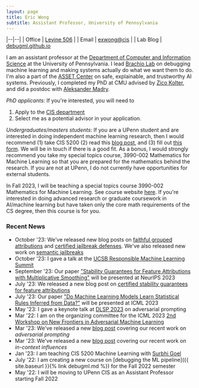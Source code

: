 ```yaml
---
layout: page
title: Eric Wong
subtitle: Assistant Professor, University of Pennsylvania
---
```


|--|--|
| Office | [Levine 506](https://goo.gl/maps/yZmpgFMjUKhGnpXb6) |
| Email | [exwong@cis](mailto:exwong@cis.upenn.edu) |
| Lab Blog | [debugml.github.io](https://debugml.github.io/)

I am an assistant professor at the [Department of Computer and Information Science](https://www.cis.upenn.edu/) at the University of Pennsylvania. I lead [Brachio Lab](https://brachiolab.github.io/) on debugging machine learning and making systems actually do what we want them to do. I'm also a part of the [ASSET Center](https://blog.seas.upenn.edu/penn-engineerings-new-asset-center-will-focus-on-the-safety-explainability-and-trustworthiness-of-ai-systems/) on safe, explainable, and trustworthy AI systems. Previously, I completed my PhD at CMU advised by [Zico Kolter](https://zicokolter.com/), and did a postdoc with [Aleksander Madry](https://people.csail.mit.edu/madry/). 

*PhD applicants*: If you're interested, you will need to 

1. Apply to the [CIS department](https://www.cis.upenn.edu/graduate/program-offerings/doctoral-program/) 
2. Select me as a potential advisor in your application. 

*Undergraduates/masters students*: If you are a UPenn student and are interested in doing independent machine learning research, then I would recommend (1) take CIS 5200 (2) read this [blog post](https://www.alextamkin.com/essays/tips-for-new-researchers), and (3) fill out [this form](https://forms.gle/AXx3JfKCEsLPC6Wx5). We will be in touch if there is a good fit. As a bonus, I would strongly recommend you take my special topics course, 3990-002 Mathematics for Machine Learning so that you are prepared for the mathematics behind the research. If you are not at UPenn, I do not currently have opportunities for external students. 

In Fall 2023, I will be teaching a special topics course 3990-002 Mathematics for Machine Learning. See course website [here](https://www.cis.upenn.edu/~exwong/moml/). If you're interested in doing advanced research or graduate coursework in AI/machine learning but have taken only the core math requirements of the CS degree, then this course is for you. 

### Recent News
+ October '23: We've released new blog posts on [faithful grouped attributions](https://debugml.github.io/sum-of-parts/) and [certified jailbreak defenses](https://debugml.github.io/smooth-llm/). We've also released new work on [semantic jailbreaks](https://jailbreaking-llms.github.io/)
+ October '23: I gave a talk at the [UCSB Responsible Machine Learning Summit](https://ml.ucsb.edu/events/summit/responsible-machine-learning-summit-2023) 
+ September '23: Our paper ["Stability Guarantees for Feature Attributions with Multiplicative Smoothing"](https://arxiv.org/abs/2307.05902) will be presented at NeurIPS 2023
+ July '23: We released a new blog post on [certified stability guarantees for feature attributions](https://debugml.github.io/multiplicative-smoothing/)
+ July '23: Our paper ["Do Machine Learning Models Learn Statistical Rules Inferred from Data?"](https://arxiv.org/abs/2303.01433) will be presented at ICML 2023
+ May '23: I gave a keynote talk at [DLSP 2023](https://dls2023.ieee-security.org/) on adversarial prompting
+ Mar '22: I am on the organizing committee for the ICML 2023 [2nd Workshop on New Frontiers in Adversarial Machine Learning](https://advml-frontier.github.io/)
+ Mar '23: We've released a new [blog post](https://debugml.github.io/adversarial-prompts/) covering our recent work on *adversarial prompting*
+ Mar '23: We've released a new [blog post](https://debugml.github.io/incontext-influences/) covering our recent work on *in-context influences*
+ Jan '23: I am teaching CIS 5200 Machine Learning with [Surbhi Goel](https://www.surbhigoel.com/)
+ July '22: I am creating a new course on [debugging the ML pipeline]({{ site.baseurl }}{% link debugml.md %}) for the Fall 2022 semester 
+ May '22: I will be moving to UPenn CIS as an Assistant Professor starting Fall 2022

<!-- 
+ March '22: I am on the organizing committee for the ICML 2022 [Workshop on New Frontiers in Adversarial Machine Learning](https://advml-frontier.github.io/)
+ March '22: Our paper "Certified Patch Robustness via Smoothed Vision Transformers" was accepted at CVPR 2022
+ January '22: Our paper "Missingness Bias in Model Debugging" was accepted at ICLR 2022 
-->

<!-- + 10/18/21: I will be speaking as a panelist for the [ATVA 2021 Workshop on Security and Reliability of Machine Learning (SRML)](https://sites.google.com/view/srml-atva2021)
+ 10/12/21: I am on the organizing committee for the AAAI 2022 [Workshop on Adversarial Machine Learning and Beyond](https://advml-workshop.github.io/aaai2022/)
+ 5/12/21: Our paper "Leveraging sparse linear layers for debuggable deep networks" was accepted for a long oral presentation at ICML 2021
+ 4/7/21: I am on the organizing committee for the ICML 2021 workshop [A Blessing in Disguise: The Prospects and Perils of Adversarial Machine Learning](https://advml-workshop.github.io/icml2021/)
+ 1/12/21: Our paper "Learning perturbation sets for robust machine learning" was accepted for a poster at ICLR 2021
+ 12/14/20: I am a main organizer for the ICLR 2021 workshop [Robust and Reliable Machine learning in the Real World](https://sites.google.com/connect.hku.hk/robustml-2021/home) 
+ 8/1/20: I have started my postdoc at MIT with Aleksander Madry
 -->
